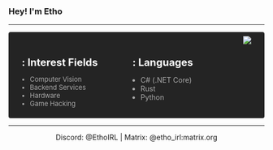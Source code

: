 ### Hey! I'm Etho

---

<div class="container">
<div class="child-container">

<p class="child-header">
: Interest Fields
</p>

<ul style="padding-left: 16px; font-size: 13px;">
<li>Computer Vision</li>
<li>Backend Services</li>
<li>Hardware</li>
<li>Game Hacking</li>
</ul>

</div>

<div class="child-container">

<p class="child-header">
: Languages
</p>

<ul style="padding-left: 16px;">
<li>C# (.NET Core)</li>
<li>Rust</li>
<li>Python</li>
</ul>

</div>
<img src="https://github-readme-stats.vercel.app/api?username=EthoIRL&bg_color=00000000&title_color=aaa&text_color=aaa&show_icons=true&hide_border=true&include_all_commits=true&count_private=true&hide_rank=true&hide_title=true&disable_animations=true"/>

</div>

---

<p class="paragraph-center">
	Discord: @EthoIRL | Matrix: @etho_irl:matrix.org <br>
</p>

<style>
.container {
	display:flex;
	
	justify-content: space-evenly;
	flex-wrap: wrap;
	
	padding: 8px;
	border-radius: 4px;

	color: #aaa;
	background-color:#242424;
}

.child-container {
	width: 200px; 
	margin-top: 20px;
}

.child-header {
	font-size: 20px;
	font-weight: bold;
	margin-bottom: 4px;
	color: white;
}

.paragraph-center {
	margin: 0 auto; 
	width: min-content; 
	white-space: nowrap;
}
</style>